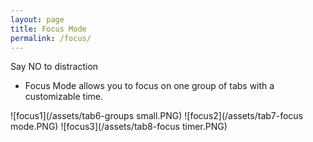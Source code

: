 ```yaml
---
layout: page
title: Focus Mode
permalink: /focus/
---
```


Say NO to distraction

- Focus Mode allows you to focus on one group of tabs with a customizable time.

![focus1](/assets/tab6-groups small.PNG)
![focus2](/assets/tab7-focus mode.PNG)
![focus3](/assets/tab8-focus timer.PNG)
